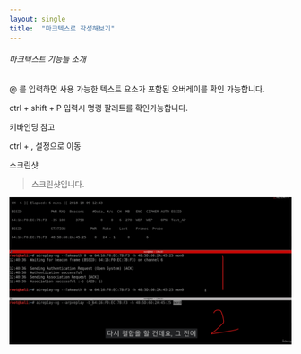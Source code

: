 ```yaml
---
layout: single
title:  "마크텍스로 작성해보기" 
---
```


###### 마크텍스트 기능들 소개

@ 를 입력하면 사용 가능한 텍스트 요소가 포함된 오버레이를 확인 가능합니다.

ctrl + shift + P 입력시 명령 팔레트를 확인가능합니다.

키바인딩 참고 

ctrl + , 설정으로 이동



스크린샷

> 스크린샷입니다.



![WEP_IDE상태.png](../images/2024-03-25-second/df75897d14b76d141437ca3e22e777113962ea4e.png)
